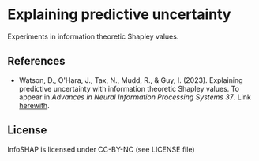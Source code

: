 # Explaining predictive uncertainty

Experiments in information theoretic Shapley values.

## References
* Watson, D., O'Hara, J., Tax, N., Mudd, R., & Guy, I. (2023). Explaining predictive uncertainty with information theoretic Shapley values. To appear in *Advances in Neural Information Processing Systems 37*. Link [herewith](https://arxiv.org/abs/2306.05724).

## License

InfoSHAP is licensed under CC-BY-NC (see LICENSE file)
